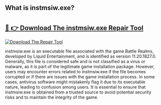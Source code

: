 ## What is instmsiw.exe? 

# <h2><a href="https://exedetect.com/download.php?instmsiw.exe">🔗 👉 Download The instmsiw.exe Repair Tool</a></h2>

[![Download The Repair Tool](https://exedetect.com/download-button.jpg)](https://exedetect.com/download.php?instmsiw.exe)

instmsiw.exe is an executable file associated with the game Battle Realms, developed by Liquid Entertainment, and is identified as version 11.20.1827.0. Generally, this file is considered safe and is not classified as a virus or malware, as it is part of the legitimate game installation package. However, users may encounter errors related to instmsiw.exe if the file becomes corrupted or if there are issues with the game installation process. In some cases, antivirus software might mistakenly flag it due to its executable nature, leading to confusion among users. It is essential to ensure that instmsiw.exe is obtained from a trusted source to avoid potential security risks and to maintain the integrity of the game.